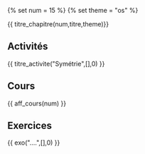 {% set num = 15 %}
{% set theme = "os" %}

{{ titre_chapitre(num,titre,theme)}}
 
## Activités 

{{ titre_activite("Symétrie",[],0) }}

## Cours

{{ aff_cours(num) }}


## Exercices

{{ exo("....",[],0) }}

